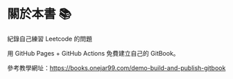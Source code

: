 # 關於本書 📚

紀錄自己練習 Leetcode 的問題

用 GitHub Pages + GitHub Actions 免費建立自己的 GitBook。

參考教學網址：https://books.onejar99.com/demo-build-and-publish-gitbook